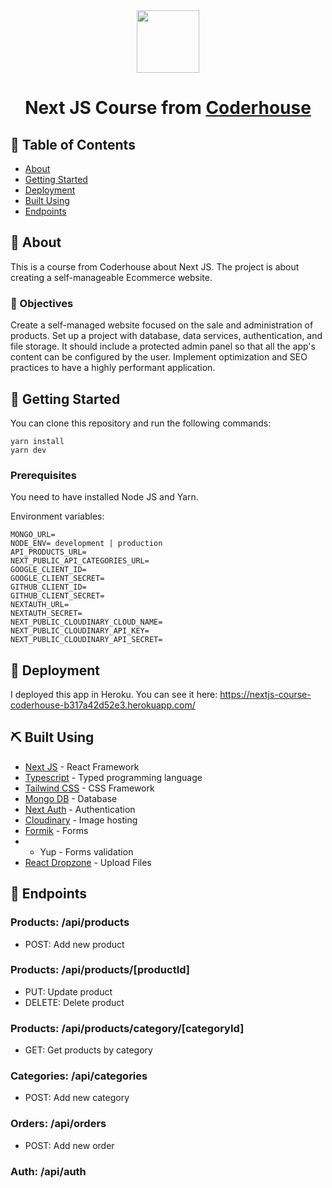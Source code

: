 <div align="center"> 
  <img height="100px" src="https://upload.wikimedia.org/wikipedia/commons/8/8e/Nextjs-logo.svg" />
<h1>Next JS Course from <a target="_blank" href="https://www.coderhouse.com">Coderhouse</a></h1>
</div>

## 📝 Table of Contents
- [About](#about)
- [Getting Started](#getting_started)
- [Deployment](#deployment)
- [Built Using](#built_using)
- [Endpoints](#endpoints)

## 🧐 About <a name = "about"></a>
This is a course from Coderhouse about Next JS. The project is about creating a self-manageable Ecommerce website.

### 🎯 Objectives
Create a self-managed website focused on the sale and administration of products. Set up a  project with database, data services, authentication, and file storage. It should include a protected admin panel so that all the app's content can be configured by the user.
Implement optimization and SEO practices to have a highly performant application.

## 🏁 Getting Started <a name = "getting_started"></a>
You can clone this repository and run the following commands:
```
yarn install
yarn dev
```

### Prerequisites
You need to have installed Node JS and Yarn.

Environment variables:
```
MONGO_URL=
NODE_ENV= development | production
API_PRODUCTS_URL=
NEXT_PUBLIC_API_CATEGORIES_URL=
GOOGLE_CLIENT_ID=
GOOGLE_CLIENT_SECRET=
GITHUB_CLIENT_ID=
GITHUB_CLIENT_SECRET=
NEXTAUTH_URL=
NEXTAUTH_SECRET=
NEXT_PUBLIC_CLOUDINARY_CLOUD_NAME=
NEXT_PUBLIC_CLOUDINARY_API_KEY=
NEXT_PUBLIC_CLOUDINARY_API_SECRET=
```

## 🚀 Deployment <a name = "deployment"></a>
I deployed this app in Heroku. You can see it here: https://nextjs-course-coderhouse-b317a42d52e3.herokuapp.com/

## ⛏️ Built Using <a name = "built_using"></a>
- [Next JS](https://nextjs.org/) - React Framework
- [Typescript](https://typescriptlang.org/) - Typed programming language
- [Tailwind CSS](https://tailwindcss.com/) - CSS Framework
- [Mongo DB](https://www.mongodb.com/) - Database
- [Next Auth](https://next-auth.js.org/) - Authentication
- [Cloudinary](https://cloudinary.com/) - Image hosting
- [Formik](https://formik.org//) - Forms
- - Yup - Forms validation
-  [React Dropzone](https://react-dropzone.js.org/) - Upload Files

## 📝 Endpoints <a name = "endpoints"></a>

###  Products: /api/products
- POST: Add new product

### Products: /api/products/[productId]
- PUT: Update product
- DELETE: Delete product

### Products: /api/products/category/[categoryId]
- GET: Get products by category

### Categories: /api/categories
- POST: Add new category

### Orders: /api/orders
- POST: Add new order

### Auth: /api/auth
